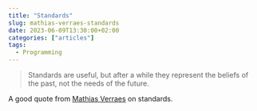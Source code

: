 ```yaml
---
title: "Standards"
slug: mathias-verraes-standards
date: 2023-06-09T13:30:00+02:00
categories: ["articles"]
tags:
  - Programming
---
```


> Standards are useful, but after a while they represent the beliefs of the past, not the needs of the future.

A good quote from [Mathias Verraes](https://twitter.com/mathiasverraes/status/1576448052252250112) on standards.
